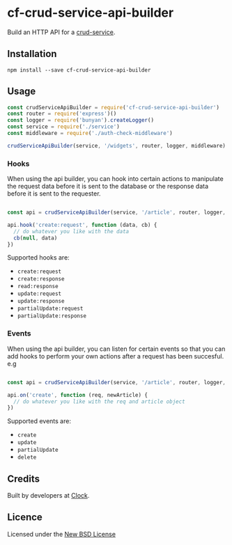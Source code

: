 # cf-crud-service-api-builder

Build an HTTP API for a [crud-service](https://github.com/serby/crud-service).

## Installation

    npm install --save cf-crud-service-api-builder

## Usage

```js
const crudServiceApiBuilder = require('cf-crud-service-api-builder')
const router = require('express')()
const logger = require('bunyan').createLogger()
const service = require('./service')
const middleware = require('./auth-check-middleware')

crudServiceApiBuilder(service, '/widgets', router, logger, middleware)
```

### Hooks

When using the api builder, you can hook into certain actions to manipulate the request data before it is sent to the database or the response data before it is sent to the requester.

```js

const api = crudServiceApiBuilder(service, '/article', router, logger, middleware)

api.hook('create:request', function (data, cb) {
  // do whatever you like with the data
  cb(null, data)
})

```

Supported hooks are:

* `create:request`
* `create:response`
* `read:response`
* `update:request`
* `update:response`
* `partialUpdate:request`
* `partialUpdate:response`

### Events

When using the api builder, you can listen for certain events so that you can add hooks to perform your own actions after a request has been succesful. e.g

```js

const api = crudServiceApiBuilder(service, '/article', router, logger, middleware)

api.on('create', function (req, newArticle) {
  // do whatever you like with the req and article object
})

```

Supported events are:

* `create`
* `update`
* `partialUpdate`
* `delete`

## Credits
Built by developers at [Clock](http://clock.co.uk).

## Licence
Licensed under the [New BSD License](http://opensource.org/licenses/bsd-license.php)

